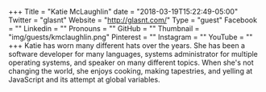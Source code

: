 +++
Title = "Katie McLaughlin"
date = "2018-03-19T15:22:49-05:00"
Twitter = "glasnt"
Website = "http://glasnt.com/"
Type = "guest"
Facebook = ""
Linkedin = ""
Pronouns = ""
GitHub = ""
Thumbnail = "img/guests/kmclaughlin.png"
Pinterest = ""
Instagram = ""
YouTube = ""
+++
Katie has worn many different hats over the years. She has been a software developer for many languages, systems administrator for multiple operating systems, and speaker on many different topics.
When she's not changing the world, she enjoys cooking, making tapestries, and yelling at JavaScript and its attempt at global variables.
